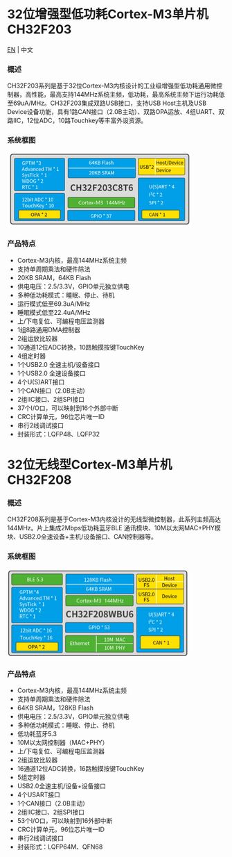 # 32位增强型低功耗Cortex-M3单片机 CH32F203

[EN](README.md) | 中文

### 概述

CH32F203系列是基于32位Cortex-M3内核设计的工业级增强型低功耗通用微控制器，高性能，最高支持144MHz系统主频，低功耗，最高系统主频下运行功耗低至69uA/MHz。CH32F203集成双路USB接口，支持USB Host主机及USB Device设备功能，具有1路CAN接口（2.0B主动）、双路OPA运放、4组UART、双路IIC，12位ADC，10路Touchkey等丰富外设资源。

### 系统框图

<img src="image/frame1.jpg" alt="frame1" style="zoom:50%;" />

### 产品特点

- Cortex-M3内核，最高144MHz系统主频
- 支持单周期乘法和硬件除法
- 20KB SRAM，64KB Flash
- 供电电压：2.5/3.3V，GPIO单元独立供电
- 多种低功耗模式：睡眠、停止、待机
- 运行模式低至69.3uA/MHz
- 睡眠模式低至22.4uA/MHz
- 上/下电复位、可编程电压监测器
- 1组8路通用DMA控制器
- 2组运放比较器
- 10通道12位ADC转换，10路触摸按键TouchKey
- 4组定时器
- 1个USB2.0 全速主机/设备接口
- 1个USB2.0 全速设备接口
- 4个U(S)ART接口
- 1个CAN接口（2.0B主动）
- 2组IIC接口、2组SPI接口
- 37个I/O口，可以映射到16个外部中断
- CRC计算单元，96位芯片唯一ID
- 串行2线调试接口
- 封装形式：LQFP48、LQFP32
# 32位无线型Cortex-M3单片机 CH32F208

### 概述

CH32F208系列是基于Cortex-M3内核设计的无线型微控制器，此系列主频高达144MHz。片上集成2Mbps低功耗蓝牙BLE 通讯模块、10M以太网MAC+PHY模块、USB2.0全速设备+主机/设备接口、CAN控制器等。

### 系统框图

<img src="image/frame2.jpg" alt="frame2" style="zoom:50%;" />

### 产品特点

- Cortex-M3内核，最高144MHz系统主频
- 支持单周期乘法和硬件除法
- 64KB SRAM，128KB Flash
- 供电电压：2.5/3.3V，GPIO单元独立供电
- 多种低功耗模式：睡眠、停止、待机
- 低功耗蓝牙5.3
- 10M以太网控制器（MAC+PHY）
- 上/下电复位、可编程电压监测器
- 2组运放比较器
- 16通道12位ADC转换，16路触摸按键TouchKey
- 5组定时器
- USB2.0全速主机/设备+设备接口
- 4个USART接口
- 1个CAN接口（2.0B主动）
- 2组IIC接口、2组SPI接口
- 53个I/O口，可以映射到16外部中断
- CRC计算单元，96位芯片唯一ID
- 串行2线调试接口
- 封装形式：LQFP64M、QFN68
